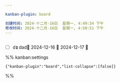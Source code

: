 ```yaml
---

kanban-plugin: board

创建时间: 2024-十二月-16日  星期一, 4:49:34 下午
修改时间: 2024-十二月-16日  星期一, 4:50:51 下午
---
```


## 

- [ ] d⏫ dad📅 2024-12-16 🛫 2024-12-17 🏁




%% kanban:settings
```
{"kanban-plugin":"board","list-collapse":[false]}
```
%%